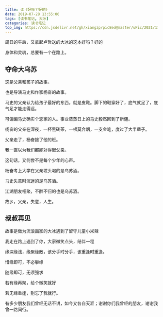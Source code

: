 ```yaml
---
title: 读《好吗？好的》
date: 2019-07-28 13:55:06
tags: [读书笔记, 大冰]
categories: 读书笔记
top_img: https://cdn.jsdelivr.net/gh/xiangzp/picBed@master/uPic/2021/11/10/3XvfSK.jpg
---
```


周日的午后，又拿起卢哲送的大冰的这本好吗？好的

身体和灵魂，总要有一个在路上。

<!--more-->

## 夺命大乌苏

这是父亲和孩子的故事。

也是导演马史和作家杨奋的故事。

马史的父亲认为给孩子最好的东西，就是皮鞋。脚下的鞋穿好了，底气就足了，底气足才能走得远。

可偏偏马史确实个恋家的人。事业蒸蒸日上的马史毅然回到了新疆。

杨奋的父亲在深夜，一杯黑砖茶，一根莫合烟，一支金笔，度过了大半辈子。

父亲走了，杨奋接了他的班。

我一直以为我们都能对得起父亲。

这句话，又何尝不是每个少年的心声。

杨奋考上大学在父亲坟头喝的是乌苏酒。

马史失意时沉迷的是乌苏酒。

江湖朋友相聚，不醉不归的也是乌苏酒。

故乡，父亲，失意，人生。

## 叔叔再见

故事是做为流浪画家的大冰遇到了留守儿童小米辣

我走在路上遇到了你，大家微笑点头，结伴一程

缘深缘浅，缘聚缘散，该分手时分手，该重逢时重逢。

惜缘即可，不必攀缘

随缘即可，无须强求

若有缘再聚，给个微笑就好

若无缘重逢，别忘了我就行。

有多少朋友我们曾经无话不讲，如今又各自天涯；谢谢你们我曾经的朋友，谢谢我曾一路同行。
